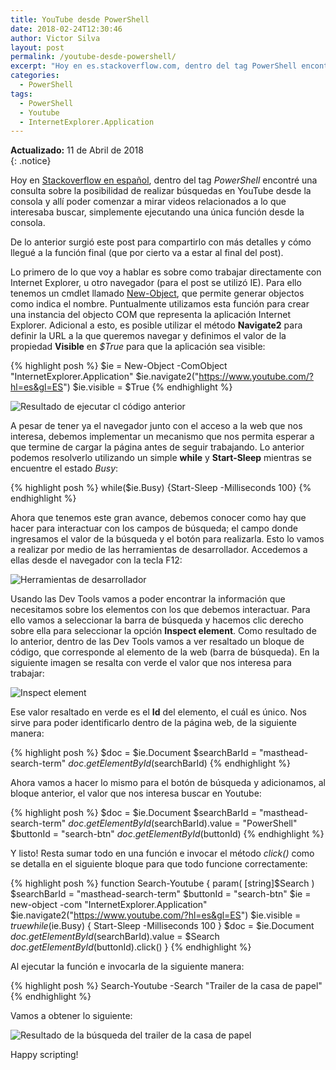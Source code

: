 ```yaml
---
title: YouTube desde PowerShell
date: 2018-02-24T12:30:46
author: Victor Silva
layout: post
permalink: /youtube-desde-powershell/
excerpt: "Hoy en es.stackoverflow.com, dentro del tag PowerShell encontré una consulta sobre la posibilidad de realizar búsquedas en YouTube desde la consola y allí poder comenzar a mirar videos relacionados a lo que interesaba buscar, simplemente ejecutando una única función desde la consola."
categories:
  - PowerShell
tags:
  - PowerShell
  - Youtube
  - InternetExplorer.Application
---
```


<div><b>Actualizado:</b> 11 de Abril de 2018</div>{: .notice}

Hoy en [Stackoverflow en español](https://es.stackoverflow.com), dentro del tag *PowerShell* encontré una consulta sobre la posibilidad de realizar búsquedas en YouTube desde la consola y allí poder comenzar a mirar videos relacionados a lo que interesaba buscar, simplemente ejecutando una única función desde la consola.

De lo anterior surgió este post para compartirlo con más detalles y cómo llegué a la función final (que por cierto va a estar al final del post).

Lo primero de lo que voy a hablar es sobre como trabajar directamente con Internet Explorer, u otro navegador (para el post se utilizó IE). Para ello tenemos un cmdlet llamado [New-Object](https://docs.microsoft.com/en-us/powershell/module/microsoft.powershell.utility/new-object?view=powershell-6), que permite generar objectos como indica el nombre. Puntualmente utilizamos esta función para crear una instancia del objecto COM que representa la aplicación Internet Explorer.
Adicional a esto, es posible utilizar el método **Navigate2** para definir la URL a la que queremos navegar y definimos el valor de la propiedad **Visible** en *$True* para que la aplicación sea visible:

{% highlight posh %}
$ie = New-Object -ComObject "InternetExplorer.Application"
  $ie.navigate2("https://www.youtube.com/?hl=es&gl=ES")
  $ie.visible = $True
{% endhighlight %}


<img src="https://q169pq.ch.files.1drv.com/y4mKMrKNqniNRBAYb-C2FxR28V5rwPpltdx9E6y2q7XqKCT5WRvuS9Y-b9WDnPafkFi4PURzvGJpBVs3fGCqKCVuRPEH-_t7VrclQ7J6rKbYcXiBJ0Y1IQ1iIkkHVlKMEEopjrUrjboWlEFkUmEgrBpoG7kij4y2c3-xhcQSUf1RzyKCA9G2u2rF1UjBbeFQjCt3qdPgIb-3rqeyvNDkzOrUg?width=894&height=593&cropmode=none" alt="Resultado de ejecutar cl código anterior" class="alignnone size-full">

A pesar de tener ya el navegador junto con el acceso a la web que nos interesa, debemos implementar un mecanismo que nos permita esperar a que termine de cargar la página antes de seguir trabajando. Lo anterior podemos resolverlo utilizando un simple **while** y **Start-Sleep** mientras se encuentre el estado *Busy*:

{% highlight posh %}
while($ie.Busy) {Start-Sleep -Milliseconds 100}
{% endhighlight %}

Ahora que tenemos este gran avance, debemos conocer como hay que hacer para interactuar con los campos de búsqueda; el campo donde ingresamos el valor de la búsqueda y el botón para realizarla. Esto lo vamos a realizar por medio de las herramientas de desarrollador. Accedemos a ellas desde el navegador con la tecla F12:

<img src="https://q16ppq.ch.files.1drv.com/y4mXDHEAm_HFjHs_62-hbXAlIH__xU2Cvbxbyunwqvf4trk7-j3wM-yTQlkpIZdFCY7vI7maMMZjZ34RysbnNCcQ1csw9cerl1BR3L_FRbTR5vz3Q3rxuhrQzKDhAl8Kb69Cy_4kTcpZIhBxeWr1sa4GIm3jcc8VXIdhecqquzKYwxZfhCVw5nKueLJSk75iqF_mEYRDoVsUphm3K9L_ONOMA?width=839&height=593&cropmode=none" alt="Herramientas de desarrollador" class="alignnone size-full">

Usando las Dev Tools vamos a poder encontrar la información que necesitamos sobre los elementos con los que debemos interactuar. Para ello vamos a seleccionar la barra de búsqueda y hacemos clic derecho sobre ella para seleccionar la opción **Inspect element**. Como resultado de lo anterior, dentro de las Dev Tools vamos a ver resaltado un bloque de código, que corresponde al elemento de la web (barra de búsqueda). En la siguiente imagen se resalta con verde el valor que nos interesa para trabajar:

<img src="https://q16qpq.ch.files.1drv.com/y4m70jm0oxA7iETWQ-THaZYag_qNERjIyL_xaP-1YC046495ZwYxVKVeF-XZ_lGhEi9SQX24xhiM6vRTX-mxh5SLiSMyg0oX_Oka8cBFcaxQaKVXCmfDOKOOB5Tx7ikWRhYIDLFMlgVP9XNGJQMJtRvVyFmLGsmX_s7w7A4d3VtrjEFksUpuSnZcipCNe4I-HM5fJWKzIuZmMJWkGsKt8k_Ng?width=839&height=593&cropmode=none" alt="Inspect element" class="alignnone size-full">

Ese valor resaltado en verde es el **Id** del elemento, el cuál es único. Nos sirve para poder identificarlo dentro de la página web, de la siguiente manera:

{% highlight posh %}
$doc = $ie.Document
  $searchBarId = "masthead-search-term"
  $doc.getElementById($searchBarId)
{% endhighlight %}

Ahora vamos a hacer lo mismo para el botón de búsqueda y adicionamos, al bloque anterior, el valor que nos interesa buscar en Youtube:

{% highlight posh %}
$doc = $ie.Document
  $searchBarId = "masthead-search-term"
  $doc.getElementById($searchBarId).value = "PowerShell"
  $buttonId = "search-btn"
  $doc.getElementById($buttonId)
{% endhighlight %}


Y listo! Resta sumar todo en una función e invocar el método *click()* como se detalla en el siguiente bloque para que todo funcione correctamente:

{% highlight posh %}
function Search-Youtube {
    param(
      [string]$Search
    )
    $searchBarId = "masthead-search-term"
    $buttonId = "search-btn"
    $ie = new-object -com "InternetExplorer.Application"
    $ie.navigate2("https://www.youtube.com/?hl=es&gl=ES")
    $ie.visible = $true
    while($ie.Busy) { Start-Sleep -Milliseconds 100 }
    $doc = $ie.Document
    $doc.getElementById($searchBarId).value = $Search
    $doc.getElementById($buttonId).click()
  }
{% endhighlight %}

Al ejecutar la función e invocarla de la siguiente manera:

{% highlight posh %}
Search-Youtube -Search "Trailer de la casa de papel"
{% endhighlight %}

Vamos a obtener lo siguiente:

<img src="https://q17apq.ch.files.1drv.com/y4mcJ78-ncHcxG2CU4EAF6mhsInaRMhMSt5jPoERrBguqLTPtZrgmpV9ZzxxjSKjraeNPCFuEueN5fvo4OtDZA_FNEbJU192zQsqvAn4PuuUyzObGZMDsjJ3UPq3E9NW4Rs00Ig8jtlqM0NhYMDmz81zBQ6WF8askb8nxTMX9omM1ugAJpmriOyOF32n-g9yWwFcFObul9vL3Vy7GdISfcimw?width=839&height=593&cropmode=none" alt="Resultado de la búsqueda del trailer de la casa de papel" class="alignnone size-full">

Happy scripting!